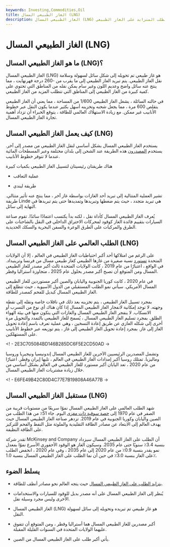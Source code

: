 ```yaml
---
keywords: Investing,Commodities,Oil
title: الغاز الطبيعي المسال (LNG)
description: الغاز الطبيعي المسال (LNG) هو غاز طبيعي مبرد إلى -260 درجة فهرنهايت بحيث يمكن نقله بأمان لتلبية الطلب المتزايد على الغاز الطبيعي.
---
```


# الغاز الطبيعي المسال (LNG)
## ما هو الغاز الطبيعي المسال (LNG)؟

الغاز الطبيعي المسال (LNG) هو غاز طبيعي تم تحويله إلى شكل سائل لسهولة وسلامة نقل الغاز الطبيعي. يتم تبريد الغاز الطبيعي إلى ما يقرب من -260 درجة فهرنهايت ، مما ينتج عنه سائل واضح وعديم اللون وغير سام يمكن نقله من المناطق التي تحتوي على كمية كبيرة من الغاز الطبيعي إلى المناطق التي تتطلب المزيد من الغاز الطبيعي.

في حالته السائلة ، يشغل الغاز الطبيعي 1/600 من المساحة ، مما يعني أن الغاز الطبيعي يتقلص 600 مرة ، مما يجعل شحنه وتخزينه أسهل بكثير عندما يكون النقل عبر خطوط الأنابيب غير ممكن. مع زيادة الاستهلاك العالمي للطاقة ، يتوقع الخبراء أن تزداد أهمية تجارة الغاز الطبيعي المسال.

## كيف يعمل الغاز الطبيعي المسال (LNG)

يستخدم الغاز الطبيعي المسال بشكل أساسي لنقل الغاز الطبيعي من مصدر إلى آخر. يستخدم [المصدرون](/export) هذه الطريقة عند الشحن إلى بلدان مختلفة وعبر المسطحات المائية عندما لا تتوفر خطوط الأنابيب.

هناك طريقتان رئيسيتان لتسييل الغاز الطبيعي بكميات كبيرة

- عملية التعاقب

- طريقة ليندي

تشير العملية المتتالية إلى تبريد أحد الغازات بواسطة غاز آخر ، مما ينتج عنه تأثير متتالي. طريقة Linde هي تبريد متجدد ، حيث يتم ضغطها وتبريدها وتمديدها حتى يتم تبريدها في النهاية إلى سائل.

يُعرف الغاز الطبيعي المسال كأداة نقل ، لكنه بدأ يكتسب اعتمادًا سائدًا. تقوم صناعة السيارات بتقييم فائدة الغاز كوقود لمحركات الاحتراق الداخلي في النقل بالشاحنات على الطرق والمركبات على الطرق الوعرة والسفن البحرية والسكك الحديدية.

## الطلب العالمي على الغاز الطبيعي المسال (LNG)

على الرغم من امتلاكها أحد أكبر احتياطيات الغاز الطبيعي في العالم ، إلا أن الولايات المتحدة [تستورد](/import) نسبة صغيرة من غازها الطبيعي كغاز طبيعي مسال من فرنسا وترينيداد. في الواقع ، اعتبارًا من عام 2019 ، كانت الولايات المتحدة ثالث أكبر مصدر للغاز الطبيعي المسال ومن المتوقع أن تصبح أكبر مصدر بحلول عام 2025 ، متجاوزة أستراليا وقطر.

في عام 2020 ، كانت كوريا الجنوبية واليابان والصين أكبر مستوردين للغاز الطبيعي المسال الأمريكي. سيأتي نمو الطلب المستقبلي من الدول الآسيوية ، حيث تتطلع إلى الغاز الطبيعي المسال كبديل للفحم كمصدر للطاقة.

بمجرد تسييل الغاز الطبيعي ، يتم تخزينه بعد ذلك في ناقلات خاصة ونقله إلى نقطة وجهته. لا توجد إمكانية لانفجار الغاز الطبيعي المسال إذا كان هناك أي نوع من التسرب أو الانسكاب. لا ينفجر الغاز الطبيعي المسال والغازات التي يتكون منها في بيئة الهواء الطلق. بمجرد تسليم الغاز الطبيعي المسال ، يُسمح للغاز الطبيعي بالتمدد والتحويل مرة أخرى إلى شكله الغازي عن طريق إعادة التسخين ، وهي عملية تعرف باسم إعادة تحويل الغاز إلى غاز. بمجرد إعادة تحويل الغاز الطبيعي إلى غاز ، يتم توزيعه عبر خطوط الأنابيب على المستهلكين.

<! - 2E3C705084BD146B285DC6F5E2CD50AD ->

وتشمل المصدرين الرئيسيين الآخرين للغاز الطبيعي المسال إندونيسيا ونيجيريا وروسيا وماليزيا. تمتلك روسيا أكبر إمدادات الغاز الطبيعي في العالم ، تليها إيران وقطر. اعتبارًا من عام 2020 ، تعد اليابان أكبر مستورد للغاز الطبيعي في العالم بشكل أساسي من خلال زيادة مشتريات الغاز الطبيعي المسال.

<! - E6FE49B42C80D4C77E7B19808A46A77B ->

## مستقبل الغاز الطبيعي المسال (LNG)

شهد الطلب العالمي على الغاز الطبيعي المسال نموًا سريعًا من مستويات قريبة من الصفر في عام 1970 إلى [حصة سوقية ذات مغزى](/marketshare) اليوم. جاء 51٪ من هذا الطلب من الصين واليابان وكوريا الجنوبية في عام 2019. تزدهر صناعة الغاز الطبيعي المسال حيث يهدف العالم إلى الابتعاد عن مصادر الطاقة التقليدية والملوثة مثل النفط والفحم للتركيز على الطاقة النظيفة.

تقدر شركة McKinsey and Company أن الطلب على الغاز الطبيعي المسال سيزداد بنسبة 3.4٪ سنويًا حتى عام 2035. وسيكون الغاز هو الوقود الأحفوري الأسرع نموًا بمعدل نمو يقدر بنسبة 0.9٪ من عام 2020 إلى عام 2035 ، وفي عام 2020 ، انخفض الطلب على الغاز بنسبة 3.0٪ في حين أن نما الطلب على الغاز الطبيعي المسال بنسبة 1.0٪.

## يسلط الضوء

- [يتزايد الطلب على الغاز الطبيعي المسال](/demand) حيث يتجه العالم نحو مصادر أنظف للطاقة.

- يُنظر إلى الغاز الطبيعي المسال على أنه مصدر بديل للوقود للسيارات والاستخدامات الأخرى وليس مجرد وسيلة نقل.

- الغاز الطبيعي المسال (LNG) هو غاز طبيعي تم تبريده وتحويله إلى سائل لسهولة النقل.

- أكبر مصدرين للغاز الطبيعي المسال هما أستراليا وقطر ، ومن المتوقع أن تتفوق عليهما الولايات المتحدة في السنوات القليلة المقبلة.

- يأتي أكبر طلب على الغاز الطبيعي المسال من الصين.

